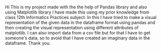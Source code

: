Hi
This is my project made with the the help of Pandas library and also using Matplotlib library
I have made this using my prior knowledge from class 12th Informatics Practices subject.
In this I have tried to make a visual representation of the given data in the dataframe format using pandas and then creating the visual representation using different attributes of matplotlib.
I can also import data from a csv file but for that I have to get someone's data, so to avoid that I have created an imaginary data in the dataframe.
Thank you.
